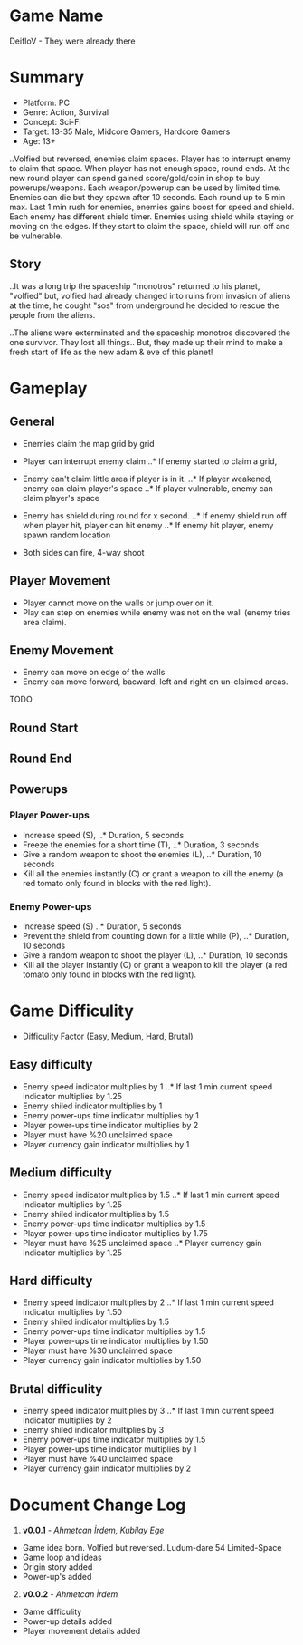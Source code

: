 # Game Name
DeifloV - They were already there

# Summary

- Platform: PC
- Genre: Action, Survival
- Concept: Sci-Fi
- Target: 13-35 Male, Midcore Gamers, Hardcore Gamers
- Age: 13+

..Volfied but reversed, enemies claim spaces. Player has to interrupt enemy to claim that space. When player has not enough space, round ends. At the new round player can spend gained score/gold/coin in shop to buy powerups/weapons. Each weapon/powerup can be used by limited time. Enemies can die but they spawn after 10 seconds. Each round up to 5 min max. Last 1 min rush for enemies, enemies gains boost for speed and shield. Each enemy has different shield timer. Enemies using shield while staying or moving on the edges. If they start to claim the space, shield will run off and be vulnerable. 

## Story
..It was a long trip the spaceship "monotros" returned to his planet, "volfied" but, volfied had already changed into ruins from invasion of aliens at the time, he cought "sos" from underground he decided to rescue the people from the aliens.

..The aliens were exterminated and the spaceship monotros discovered the one survivor. They lost all things.. But, they made up their mind to make a fresh start of life
as the new adam & eve of this planet!

# Gameplay


## General
- Enemies claim the map grid by grid
- Player can interrupt enemy claim
..* If enemy started to claim a grid, 

- Enemy can't claim little area if player is in it.
..* If player weakened, enemy can claim player's space
..* If player vulnerable, enemy can claim player's space

- Enemy has shield during round for x second.
..* If enemy shield run off when player hit, player can hit enemy
..* If enemy hit player, enemy spawn random location

- Both sides can fire, 4-way shoot

## Player Movement
- Player cannot move on the walls or jump over on it.
- Play can step on enemies while enemy was not on the wall (enemy tries area claim).

## Enemy Movement
- Enemy can move on edge of the walls
- Enemy can move forward, bacward, left and right on un-claimed areas.

TODO
## Round Start
## Round End

## Powerups
### Player Power-ups
- Increase speed (S),
..* Duration, 5 seconds 
- Freeze the enemies for a short time (T), 
..* Duration, 3 seconds 
- Give a random weapon to shoot the enemies (L), 
..* Duration, 10 seconds 
- Kill all the enemies instantly (C) or grant a weapon to kill the enemy (a red tomato only found in blocks with the red light).

### Enemy Power-ups
- Increase speed (S)
..* Duration, 5 seconds
- Prevent the shield from counting down for a little while (P), 
..* Duration, 10 seconds
- Give a random weapon to shoot the player (L), 
..* Duration, 10 seconds
- Kill all the player instantly (C) or grant a weapon to kill the player (a red tomato only found in blocks with the red light).

# Game Difficulity
- Difficulity Factor (Easy, Medium, Hard, Brutal)

## Easy difficulty
- Enemy speed indicator multiplies by 1
..* If last 1 min current speed indicator multiplies by 1.25
- Enemy shiled indicator multiplies by 1
- Enemy power-ups time indicator multiplies by 1
- Player power-ups time indicator multiplies by 2
- Player must have %20 unclaimed space
- Player currency gain indicator multiplies by 1

## Medium difficulty
- Enemy speed indicator multiplies by 1.5
..* If last 1 min current speed indicator multiplies by 1.25
- Enemy shiled indicator multiplies by 1.5
- Enemy power-ups time indicator multiplies by 1.5
- Player power-ups time indicator multiplies by 1.75
- Player must have %25 unclaimed space
..* Player currency gain indicator multiplies by 1.25

## Hard difficulty
- Enemy speed indicator multiplies by 2
..* If last 1 min current speed indicator multiplies by 1.50
- Enemy shiled indicator multiplies by 1.5
- Enemy power-ups time indicator multiplies by 1.5
- Player power-ups time indicator multiplies by 1.50
- Player must have %30 unclaimed space
- Player currency gain indicator multiplies by 1.50

## Brutal difficulity
- Enemy speed indicator multiplies by 3
..* If last 1 min current speed indicator multiplies by 2
- Enemy shiled indicator multiplies by 3
- Enemy power-ups time indicator multiplies by 1.5
- Player power-ups time indicator multiplies by 1
- Player must have %40 unclaimed space
- Player currency gain indicator multiplies by 2

# Document Change Log
1. **v0.0.1** - *Ahmetcan İrdem, Kubilay Ege*
- Game idea born. Volfied but reversed. Ludum-dare 54 Limited-Space
- Game loop and ideas
- Origin story added
- Power-up's added
2. **v0.0.2** - *Ahmetcan İrdem*
- Game difficulity 
- Power-up details added
- Player movement details added


